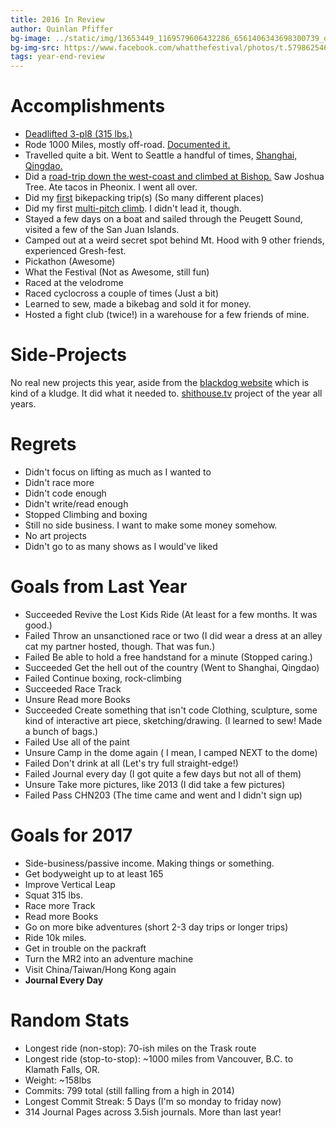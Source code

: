 ```yaml
---
title: 2016 In Review
author: Quinlan Pfiffer
bg-image: ../static/img/13653449_1169579606432286_6561406343698300739_o.jpg
bg-img-src: https://www.facebook.com/whatthefestival/photos/t.579862546/1169579606432286/?type=3&theater
tags: year-end-review
---
```

Accomplishments
===============

* [Deadlifted 3-pl8 (315 lbs.)](https://www.instagram.com/p/BJOYgVsjjmN/)
* Rode 1000 Miles, mostly off-road. [Documented it.](http://www.blkdg.bike/)
* Travelled quite a bit. Went to Seattle a handful of times, [Shanghai, Qingdao.](https://www.instagram.com/p/BGIsD3BRZjG/)
* Did a [road-trip down the west-coast and climbed at Bishop.](https://www.instagram.com/p/BDdltOSxZoz/) Saw Joshua Tree.
  Ate tacos in Pheonix. I went all over.
* Did my [first](https://www.instagram.com/p/BHsUaIXjPy-/) bikepacking trip(s) (So many different places)
* Did my first [multi-pitch climb](https://www.mountainproject.com/v/wherever-i-may-roam/105821077). I didn't lead it, though.
* Stayed a few days on a boat and sailed through the Peugett Sound, visited a
  few of the San Juan Islands.
* Camped out at a weird secret spot behind Mt. Hood with 9 other friends,
  experienced Gresh-fest.
* Pickathon (Awesome)
* What the Festival (Not as Awesome, still fun)
* Raced at the velodrome
* Raced cyclocross a couple of times (Just a bit)
* Learned to sew, made a bikebag and sold it for money.
* Hosted a fight club (twice!) in a warehouse for a few friends of mine.

Side-Projects
=============

No real new projects this year, aside from the [blackdog
website](http://www.blkdg.bike/) which is kind of a kludge. It did what it
needed to. [shithouse.tv](http://shithouse.tv/) project of the year all years.

Regrets
=======

* Didn't focus on lifting as much as I wanted to
* Didn't race more
* Didn't code enough
* Didn't write/read enough
* Stopped Climbing and boxing
* Still no side business. I want to make some money somehow.
* No art projects
* Didn't go to as many shows as I would've liked

Goals from Last Year
====================
* <span class="suc">Succeeded</span> Revive the Lost Kids Ride (At least for a few months. It was good.)
* <span class="fail">Failed</span> Throw an unsanctioned race or two (I did wear a dress at an alley cat
  my partner hosted, though. That was fun.)
* <span class="fail">Failed</span> Be able to hold a free handstand for a minute (Stopped caring.)
* <span class="suc">Succeeded</span> Get the hell out of the country (Went to Shanghai, Qingdao)
* <span class="fail">Failed</span> Continue boxing, rock-climbing
* <span class="suc">Succeeded</span> Race Track
* <span class="unsure">Unsure</span> Read more Books
* <span class="suc">Succeeded</span> Create something that isn't code</span> Clothing, sculpture, some kind of
  interactive art piece, sketching/drawing. (I learned to sew! Made a bunch of
  bags.)
* <span class="fail">Failed</span> Use all of the paint
* <span class="unsure">Unsure</span> </span>Camp in the dome again ( I mean, I camped NEXT to the dome)
* <span class="fail">Failed</span> Don't drink at all (Let's try full straight-edge!)
* <span class="fail">Failed</span> Journal every day (I got quite a few days but not all of them)
* <span class="unsure">Unsure</span> Take more pictures, like 2013 (I did take a few pictures)
* <span class="fail">Failed</span> Pass CHN203 (The time came and went and I didn't sign up)

Goals for 2017
==============

* Side-business/passive income. Making things or something.
* Get bodyweight up to at least 165
* Improve Vertical Leap
* Squat 315 lbs.
* Race more Track
* Read more Books
* Go on more bike adventures (short 2-3 day trips or longer trips)
* Ride 10k miles.
* Get in trouble on the packraft
* Turn the MR2 into an adventure machine
* Visit China/Taiwan/Hong Kong again
* __Journal Every Day__

Random Stats
============
* Longest ride (non-stop): 70-ish miles on the Trask route
* Longest ride (stop-to-stop): ~1000 miles from Vancouver, B.C. to Klamath
  Falls, OR.
* Weight: ~158lbs
* Commits: 799 total (still falling from a high in 2014)
* Longest Commit Streak: 5 Days (I'm so monday to friday now)
* 314 Journal Pages across 3.5ish journals. More than last year!
